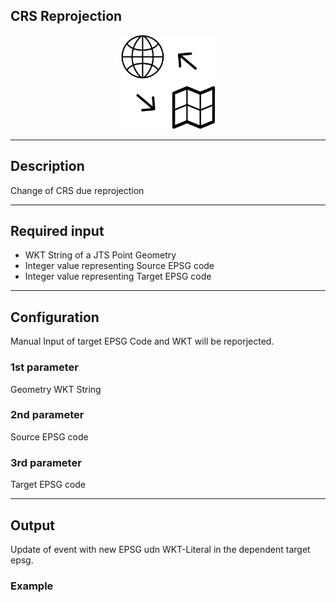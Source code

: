  <!--
  ~ Licensed to the Apache Software Foundation (ASF) under one or more
  ~ contributor license agreements.  See the NOTICE file distributed with
  ~ this work for additional information regarding copyright ownership.
  ~ The ASF licenses this file to You under the Apache License, Version 2.0
  ~ (the "License"); you may not use this file except in compliance with
  ~ the License.  You may obtain a copy of the License at
  ~
  ~    http://www.apache.org/licenses/LICENSE-2.0
  ~
  ~ Unless required by applicable law or agreed to in writing, software
  ~ distributed under the License is distributed on an "AS IS" BASIS,
  ~ WITHOUT WARRANTIES OR CONDITIONS OF ANY KIND, either express or implied.
  ~ See the License for the specific language governing permissions and
  ~ limitations under the License.
  ~
  -->

## CRS Reprojection

<p align="center">
    <img src="icon.png" width="150px;" class="pe-image-documentation"/>
</p>

***

## Description

Change of CRS due reprojection

***

## Required input

*  WKT String of a JTS Point Geometry
*  Integer value representing Source EPSG code
*  Integer value representing Target EPSG code


***

## Configuration

Manual Input of  target EPSG Code and WKT will be reporjected.

### 1st parameter
Geometry WKT String

### 2nd parameter
Source EPSG code

### 3rd parameter
Target EPSG code

***

## Output

Update of event with new EPSG udn WKT-Literal in the dependent target epsg.

### Example

